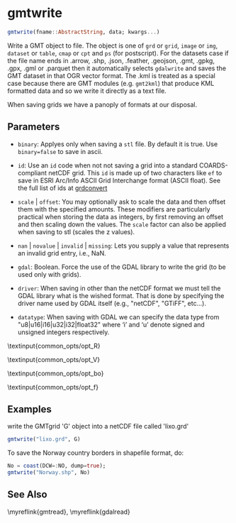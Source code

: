 # gmtwrite

```julia
gmtwrite(fname::AbstractString, data; kwargs...)
```

Write a GMT object to file. The object is one of `grd` or `grid`, `image` or `img`,
`dataset` or `table`, `cmap` or `cpt` and `ps` (for postscript).
For the datasets case if the file name ends in .arrow, .shp, .json, .feather, .geojson,
.gmt, .gpkg, .gpx, .gml or .parquet then it automatically selects ``gdalwrite`` and saves the
GMT dataset in that OGR vector format. The .kml is treated as a special case because there are GMT modules
(e.g. `gmt2kml`) that produce KML formatted data and so we write it directly as a text file.

When saving grids we have a panoply of formats at our disposal.

Parameters
----------

- `binary`: Applyes only when saving a ``stl`` file. By default it is true. Use `binary=false` to save in ascii.

- `id`: Use an `id` code when not not saving a grid into a standard COARDS-compliant netCDF grid. This `id`
  is made up of two characters like ``ef`` to save in ESRI Arc/Info ASCII Grid Interchange format (ASCII float).
  See the full list of ids at [grdconvert](https://docs.generic-mapping-tools.org/latest/grdconvert.html#format-identifier)

- `scale` | `offset`: You may optionally ask to scale the data and then offset them with the specified amounts.
  These modifiers are particularly practical when storing the data as integers, by first removing an offset
  and then scaling down the values. The `scale` factor can also be applied when saving to stl (scales the z values).

- `nan` | `novalue` | `invalid` | `missing`: Lets you supply a value that represents an invalid grid entry, i.e., NaN.

- `gdal`: Boolean. Force the use of the GDAL library to write the grid (to be used only with grids).

- `driver`: When saving in other than the netCDF format we must tell the GDAL library what is the wished format.
  That is done by specifying the driver name used by GDAL itself (e.g., "netCDF", "GTiFF", etc...).

- `datatype`: When saving with GDAL we can specify the data type from "u8|u16|i16|u32|i32|float32" where ‘i’ and ‘u’ denote
  signed and unsigned integers respectively.

\textinput{common_opts/opt_R}

\textinput{common_opts/opt_V}

\textinput{common_opts/opt_bo}

\textinput{common_opts/opt_f}

Examples
--------

write the GMTgrid 'G' object into a netCDF file called 'lixo.grd'

```julia
gmtwrite("lixo.grd", G)
```

To save the Norway country borders in shapefile format, do:

```julia
No = coast(DCW=:NO, dump=true);
gmtwrite("Norway.shp", No)
```


See Also
--------

\myreflink{gmtread}, \myreflink{gdalread}